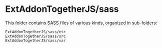 # ExtAddonTogetherJS/sass

This folder contains SASS files of various kinds, organized in sub-folders:

    ExtAddonTogetherJS/sass/etc
    ExtAddonTogetherJS/sass/src
    ExtAddonTogetherJS/sass/var
